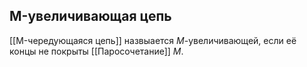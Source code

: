 
## M-увеличивающая цепь
[[M-чередующаяся цепь]] назвыается $M$-увеличивающей, если её концы не покрыты [[Паросочетание]] $M$.
